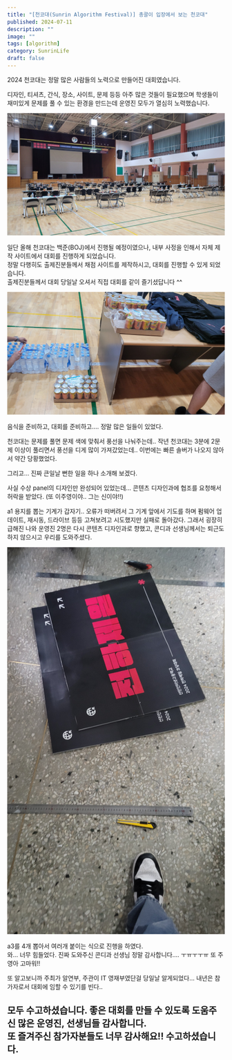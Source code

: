 ```yaml
---
title: "[천코대(Sunrin Algorithm Festival)] 총괄이 입장에서 보는 천코대"
published: 2024-07-11
description: ""
image: ""
tags: [algorithm]
category: SunrinLife
draft: false
---
```


2024 천코대는 정말 많은 사람들의 노력으로 만들어진 대회였습니다.

디자인, 티셔츠, 간식, 장소, 사이트, 문제 등등 아주 많은 것들이 필요했으며 학생들이 재미있게 문제를 풀 수 있는 
환경을 만드는데 운영진 모두가 열심히 노력했습니다. 

<center>

![시작 전](./img/before_start.jpg)
</center>

일단 올해 천코대는 백준(BOJ)에서 진행될 예정이였으나, 내부 사정을 인해서 자체 제작 사이트에서 대회를 진행하게 되었습니다.<br>
정말 다행히도 출제진분들께서 채점 사이트를 제작하시고, 대회를 진행할 수 있게 되었습니다.<br>
출제진분들께서 대회 당일날 오셔서 직접 대회를 같이 즐기셨답니다 ^^


<center>

![시작 전2](./img/food.jpg)
</center>

음식을 준비하고, 대회를 준비하고.... 정말 많은 일들이 있었다.

천코대는 문제를 풀면 문제 색에 맞춰서 풍선을 나눠주는데.. 작년 천코대는 3분에 2문제 이상이 풀리면서 풍선을
디게 많이 가져갔었는데.. 이번에는 빠른 솔버가 나오지 않아서 약간 당황했었다. 

그리고... 진짜 큰일날 뻔한 일을 하나 소개해 보겠다.

사실 수상 panel의 디자인만 완성되어 있었는데... 콘텐츠 디자인과에 협조를 요청해서 허락을 받았다. (또 이주영이야.. 그는 신이야!!)

a1 용지를 뽑는 기계가 갑자기.. 오류가 떠버려서 그 기계 앞에서 기도를 하며 펌웨어 업데이트, 재시동, 드라이브 등등 고쳐보려고 시도했지만 실패로 돌아갔다.
그래서 굉장히 급해진 나와 운영진 2명은 다시 콘텐츠 디자인과로 향했고, 콘디과 선생님께서는 퇴근도 하지 않으시고 우리를 도와주셨다.

<center>

![판넬](./img/panel.jpg)
</center>

a3를 4개 뽑아서 여러개 붙이는 식으로 진행을 하였다.
<br>
와... 너무 힘들었다. 진짜 도와주신 콘디과 선생님 정말 감사합니다.... ㅜㅠㅜㅜㅠ 또 주영아 고마워!!

또 알고보니까 주최가 알연부, 주관이 IT 영재부였단걸 당일날 알게되었다...
내년은 참가자로서 대회에 임할 수 있기를 빈다.. 

## 모두 수고하셨습니다. 좋은 대회를 만들 수 있도록 도움주신 많은 운영진, 선생님들 감사합니다.<Br> 또 즐겨주신 참가자분들도 너무 감사해요!! 수고하셨습니다.

